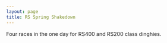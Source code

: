 ```yaml
---
layout: page
title: RS Spring Shakedown
---
```

Four races in the one day for RS400 and RS200 class dinghies.
